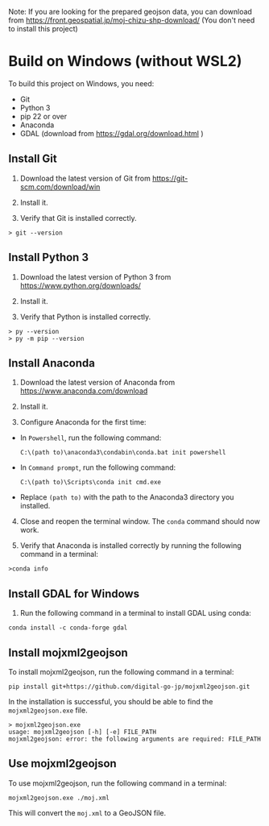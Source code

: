 Note: If you are looking for the prepared geojson data, you can download from https://front.geospatial.jp/moj-chizu-shp-download/
(You don't need to install this project)

# Build on Windows (without WSL2)

To build this project on Windows, you need:
- Git
- Python 3
- pip 22 or over
- Anaconda
- GDAL (download from https://gdal.org/download.html )

## Install Git

1. Download the latest version of Git from https://git-scm.com/download/win

2. Install it.

3. Verify that Git is installed correctly.

```
> git --version
```

## Install Python 3

1. Download the latest version of Python 3 from https://www.python.org/downloads/

2. Install it.

3. Verify that Python is installed correctly.

```
> py --version
> py -m pip --version
```

## Install Anaconda

1. Download the latest version of Anaconda from https://www.anaconda.com/download

2. Install it.

3. Configure Anaconda for the first time:

  - In `Powershell`, run the following command:
    ```
    C:\(path to)\anaconda3\condabin\conda.bat init powershell
    ```

  - In `Command prompt`, run the following command:
    ```
    C:\(path to)\Scripts\conda init cmd.exe
    ```
  - Replace `(path to)` with the path to the Anaconda3 directory you installed.

4. Close and reopen the terminal window. The `conda` command should now work.

5. Verify that Anaconda is installed correctly by running the following command in a terminal:
```
>conda info
```

## Install GDAL for Windows

1. Run the following command in a terminal to install GDAL using conda:

```
conda install -c conda-forge gdal
```

## Install mojxml2geojson

To install mojxml2geojson, run the following command in a terminal:

```
pip install git+https://github.com/digital-go-jp/mojxml2geojson.git
```

In the installation is successful, you should be able to find the `mojxml2geojson.exe` file.


```
> mojxml2geojson.exe
usage: mojxml2geojson [-h] [-e] FILE_PATH
mojxml2geojson: error: the following arguments are required: FILE_PATH
```

## Use mojxml2geojson

To use mojxml2geojson, run the following command in a terminal:

```
mojxml2geojson.exe ./moj.xml
```

This will convert the `moj.xml` to a GeoJSON file.